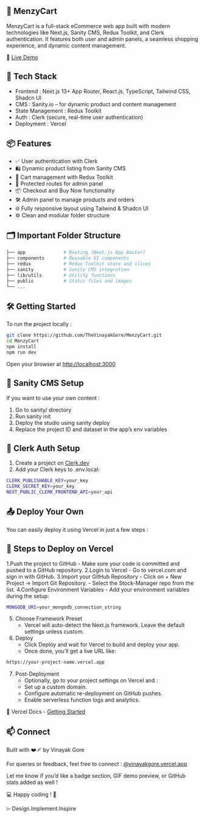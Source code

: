 ## 🛒 MenzyCart

MenzyCart is a full-stack eCommerce web app built with modern technologies like Next.js, Sanity CMS, Redux Toolkit, and Clerk authentication. It features both user and admin panels, a seamless shopping experience, and dynamic content management.

🔗 [Live Demo](https://menzycart.vercel.app/)

## 🚀 Tech Stack

-	Frontend : Next.js 13+ App Router, React.js, TypeScript, Tailwind CSS, Shadcn UI
-	CMS : Sanity.io – for dynamic product and content management
-	State Management : Redux Toolkit
-	Auth : Clerk (secure, real-time user authentication)
-	Deployment : Vercel


## 📦 Features

-	✅ User authentication with Clerk
-	🛍️ Dynamic product listing from Sanity CMS
-	🧺 Cart management with Redux Toolkit
-	🔐 Protected routes for admin panel
-	📦 Checkout and Buy Now functionality
-	🛠 Admin panel to manage products and orders
-	🌐 Fully responsive layout using Tailwind & Shadcn UI
-	⚙️ Clean and modular folder structure
  

## 🗂️ Important Folder Structure

```bash
├── app              # Routing (Next.js App Router)
├── components       # Reusable UI components
├── redux            # Redux Toolkit store and slices
├── sanity           # Sanity CMS integration
├── lib/utils        # Utility functions
├── public           # Static files and images
└── ...
```


## 🛠 Getting Started

To run the project locally :

```bash
git clone https://github.com/TheVinayakGore/MenzyCart.git
cd MenzyCart
npm install
npm run dev
```

Open your browser at [http://localhost:3000](http://localhost:3000)


## 🧠 Sanity CMS Setup

If you want to use your own content :

1.	Go to sanity/ directory
2.	Run sanity init
3.	Deploy the studio using sanity deploy
4.	Replace the project ID and dataset in the app’s env variables


## 🔐 Clerk Auth Setup

1.	Create a project on [Clerk.dev](https://clerk.com/)
2.	Add your Clerk keys to .env.local:

```bash
CLERK_PUBLISHABLE_KEY=your_key
CLERK_SECRET_KEY=your_key
NEXT_PUBLIC_CLERK_FRONTEND_API=your_api
```


## 📤 Deploy Your Own

You can easily deploy it using Vercel in just a few steps :


## 🚀 Steps to Deploy on Vercel

1.Push the project to GitHub
	- Make sure your code is committed and pushed to a GitHub repository.
2.Login to Vercel
	- Go to vercel.com and sign in with GitHub.
3.Import your GitHub Repository
	- Click on + New Project → Import Git Repository.
	- Select the Stock-Manager repo from the list.
4.Configure Environment Variables
	- Add your environment variables during the setup:

```bash
MONGODB_URI=your_mongodb_connection_string
```

5.	Choose Framework Preset
	- Vercel will auto-detect the Next.js framework. Leave the default settings unless custom.
6.	Deploy
	- Click Deploy and wait for Vercel to build and deploy your app.
	- Once done, you’ll get a live URL like:

```bash
https://your-project-name.vercel.app
```

7.	Post-Deployment
	-	Optionally, go to your project settings on Vercel and :
	-	Set up a custom domain.
	-	Configure automatic re-deployment on GitHub pushes.
	-	Enable serverless function logs and analytics.

🔗 Vercel Docs - [Getting Started](https://vercel.com/docs/getting-started-with-vercel)


## 📫 Connect

Built with ❤️‍🩹 by Vinayak Gore

For queries or feedback, feel free to connect : [@vinayakgore.vercel.app](https://vinayakgore.vercel.app)

Let me know if you’d like a badge section, GIF demo preview, or GitHub stats added as well !


💻 Happy coding ! 🎉

⌲ Design.Implement.Inspire
